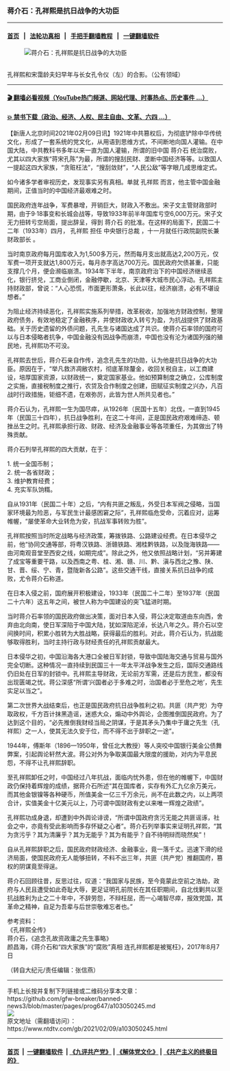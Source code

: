### 蒋介石：孔祥熙是抗日战争的大功臣
------------------------

#### [首页](https://github.com/gfw-breaker/banned-news3/blob/master/README.md) &nbsp;&nbsp;|&nbsp;&nbsp; [法轮功真相](https://github.com/begood0513/basic/blob/master/README.md)  &nbsp;&nbsp;|&nbsp;&nbsp; [手把手翻墙教程](https://github.com/gfw-breaker/guides/wiki)  &nbsp;&nbsp;|&nbsp;&nbsp; [一键翻墙软件](https://github.com/gfw-breaker/nogfw/blob/master/README.md)  



<div><div class="featured_image">
 <figure>
  <img alt="蒋介石：孔祥熙是抗日战争的大功臣" src="https://i.ntdtv.com/assets/uploads/2021/02/2021-02-09_130916.jpg"/>
 </figure><br/>
 <span class="caption">
  孔祥熙和宋霭龄夫妇早年与长女孔令仪（左）的合影。（公有领域）
 </span>
</div>
</div><hr/>

#### [ 🎬  翻墙必看视频（YouTube热门频道、网站代理、时事热点、历史事件 ...）](https://github.com/gfw-breaker/links/blob/master/banned.md)

#### [ 💥  禁书下载（政治、经济、人权、民主自由、文革、六四 ...）](https://github.com/gfw-breaker/books/blob/master/README.md)

<div><div class="post_content" itemprop="articleBody">
 <p>
  【新唐人北京时间2021年02月09日讯】1921年中共篡权后，为彻底铲除中华传统文化，形成了一套系统的党文化，从用语到思维方式，不间断地向国人灌输。在中国大陆，中共教科书多年以来一直为国人灌输，所谓的旧中国
  <ok href="https://www.ntdtv.com/gb/蒋介石.htm">
   蒋介石
  </ok>
  统治腐败，尤其以四大家族“蒋宋孔陈”为最，所谓的搜刮民财、垄断中国经济等等。以致国人一提起这四大家族，“贪赃枉法”，“搜刮敛财”，“人民公敌”等字眼几成思维定式。
 </p>
 <p>
  如今诸多学者审视历史，发现事实另有真相。单就
  <ok href="https://www.ntdtv.com/gb/孔祥熙.htm">
   孔祥熙
  </ok>
  而言，他主管中国金融期间，正值当时的中国经济最艰难之时。
 </p>
 <p>
  国民政府连年战争，军费暴增，开销巨大，财政入不敷出。宋子文主管财政部时期，由于9·18事变和长城会战等，导致1933年前半年国库亏空6,000万元。宋子文无力扭转亏空局面，提出辞呈，得到
  <ok href="https://www.ntdtv.com/gb/蒋介石.htm">
   蒋介石
  </ok>
  的批准。在这样的局面下，民国二十二年（1933年）四月，
  <ok href="https://www.ntdtv.com/gb/孔祥熙.htm">
   孔祥熙
  </ok>
  担任
  <ok href="https://www.ntdtv.com/gb/中央银行总裁.htm">
   中央银行总裁
  </ok>
  ，十一月就任行政院副院长兼
  <ok href="https://www.ntdtv.com/gb/财政部长.htm">
   财政部长
  </ok>
  。
 </p>
 <p>
  当时南京政府每月国库收入为1,500多万元，然而每月支出就高达2,200万元，仅军费一项开支就达1,800万元，每月赤字高达700万元。国民政府欠债甚重，只能支撑几个月，便会濒临崩溃。1934年下半年，南京政府治下的中国经济继续恶化，银行挤兑，工商业倒闭，金融停歇，北京、天津等大城市民心浮动。孔祥熙主持财政部，曾说：“人心恐慌，市面更形萧条，长此以往，经济崩溃，必有不堪设想者。”
 </p>
 <p>
  为阻止经济持续恶化，孔祥熙实施系列举措，改革税收，加强地方财政控制，整理政府债务，有效地稳定了金融秩序，并使财政收入转亏为盈，为抗战提供了财政基础。关于历史遗留的外债问题，孔先生与诸国达成了共识。使蒋介石率领的国府可以与日本侵略者抗争，中国金融没有因战争而崩溃，中国也没有沦为诸国列强的殖民地，孔祥熙功不可没。
 </p>
 <p>
  孔祥熙去世后，蒋介石亲自作传，追念孔先生的功勋，认为他是抗日战争的大功臣。原因在于，“举凡救济凋敝农村，彻底革除釐金，收回关税自主，以工商建设，培厚国家资源，以财政统一，奠定国家基业。他如预算制度之确立，公库制度之实施，直接税制度之推行，农贷及合作制度之创建，田赋征实制度之兴办，凡百战时行政措施，钜细不遗，在艰弥厉，此皆为世人所共见者也。”
 </p>
 <p>
  蒋介石认为，孔祥熙一生为国尽瘁，从1926年（民国十五年）北伐，一直到1945年（民国三十四年），抗日战争胜利，在这二十年间，正是国民政府艰难缔造、顿挫丛生之时。孔祥熙承担行政、财政、经济及金融事业等各项重任，为其做出了特殊贡献。
 </p>
 <p>
  蒋介石列举孔祥熙的四大贡献，在于：
 </p>
 <p>
  1. 统一全国币制；
  <br/>
  2. 统一各省财政；
  <br/>
  3. 维护教育经费；
  <br/>
  4. 充实军队饷糈。
 </p>
 <p>
  自从1931年（民国二十年）之后，“内有共匪之叛乱，外受日本军阀之侵略，当国家环境最为险恶，与军民生计最感困窘之际”，孔祥熙临危受命，沉着应对，运筹帷幄，“屡使革命大业转危为安，抗战军事转败为胜”。
 </p>
 <p>
  孔祥熙按照当时所定战略与经济政策，筹拨铁路、公路建设经费。在日本侵华之前，他“协同交通等部，将粤汉铁路、浙赣铁路、湘桂黔铁路，以及陇海铁路——由河南观音堂至西安之线，如期完成”。除此之外，他又依照战略计划，“另并筹建了成宝等重要干路，以及西南之粤、桂、湘、赣、川、黔、滇与西北之豫、陕、甘、晋、绥、宁、青，暨陇新各公路”。这些交通干线，直接关系抗日战争的成败，尤令蒋介石称道。
 </p>
 <p>
  在日本入侵之前，国府展开积极建设，1933年（民国二十二年）至1937年（民国二十六年）这五年之间，被世人称为中国建设的突飞猛进时期。
 </p>
 <p>
  当时蒋介石率领的国民政府做出决策，面对日本入侵，蒋公决定取道由东向西，舍弃由北向南，使日军深陷于中国大陆，犹如深陷泥淖，长达八年之久。蒋介石以空间换时间，积累小胜转为大胜战略，获得最后的胜利。对此，蒋介石认为，抗战能够取得胜利，当时主持行政与财经责任的孔祥熙贡献最大。
 </p>
 <p>
  日本侵华之初，中国沿海各大港口全被日军封锁，导致中国陆海交通与贸易与国外完全切断。这种情况一直持续到民国三十一年太平洋战争发生之后，国际交通路线仍旧处在日军的封锁中。孔祥熙主导财政，无论前方军需，还是后方民生，都没有出现匮竭之忧。蒋公深感“所谓‘兴国者必于多难之时，治国者必于至危之地’，先生实足以当之”。
 </p>
 <p>
  第二次世界大战结束后，也正是国民政府抗日战争胜利之初。共匪（共产党）为夺取政权，千方百计抹黑造谣，迷惑大众，煽动中外舆论，企图推倒国民政府。为了达到这个目的，“必先推倒我财经当局之阴谋，于是其矛头乃集中于庸之先生（孔祥熙）之一人，使其无法久安于位，而不得不出于辞职之一途”。
 </p>
 <p>
  1944年，傅斯年（1896—1950年，曾任北大教授）等人突咬中国银行美金公债舞弊案，引起舆论轩然大波。蒋公对外为争取美国最大限度的援助，对内为平息民怨，不得不让孔祥熙辞职。
 </p>
 <p>
  至孔祥熙卸任之时，中国经过八年抗战，面临内忧外患，但在他的帷幄下，中国财政仍保持着辉煌的成绩，据蒋介石所述“其在国库者，实存有外汇九亿余万美元，而其他金银镍等各种硬币，所值美金一亿三千万余元，尚不在此数之内，以上两项合计，实值美金十亿美元以上，乃可谓中国财政有史以来唯一辉煌之政绩”。
 </p>
 <p>
  孔祥熙功成身退，却遭到中外舆论诽谤，“所谓中国政府贪污无能之共匪谣诼，社会之中，亦竟有受此影响而多存怀疑之心者”。蒋介石列举事实来证明孔祥熙，“其为贪污乎？其为清廉乎？其为无能乎？其为有能乎？自不待明辩而晓然矣”！
 </p>
 <p>
  自从孔祥熙辞职之后，国民政府财政经济、金融事业，竟一落千丈。迅速下滑的经济局面，使国民政府无人能够扭转，不料不出三年，共匪（共产党）推翻国府，篡权的阴谋竟至得逞。
 </p>
 <p>
  蒋介石回顾往昔，反思过往，叹道：“我国家与民族，至今竟蒙此空前之浩劫，政府与人民且遭受如此奇耻大辱，更足证明孔前院长在其任职期间，自北伐剿共以至抗战胜利为止之二十年中，不辞劳怨，不辩枉屈，而一心竭智尽瘁，报效党国，其革命之精神，自足为吾辈与后世崇敬难忘者也。”
 </p>
 <p>
  参考资料：
  <br/>
  《孔祥熙全传》
  <br/>
  蒋介石，《追念孔故资政庸之先生事略》
  <br/>
  颜昌海，《蒋介石和“四大家族”的“腐败”真相 连孔祥熙都是被冤枉》，2017年8月7日
 </p>
 <p>
  （转自大纪元/责任编辑：张信燕）
 </p>
 <div class="single_ad">
 </div>
</div>
</div>
<hr/>
手机上长按并复制下列链接或二维码分享本文章：<br/>
https://github.com/gfw-breaker/banned-news3/blob/master/pages/prog647/a103050245.md <br/>
<a href='https://github.com/gfw-breaker/banned-news3/blob/master/pages/prog647/a103050245.md'><img src='https://github.com/gfw-breaker/banned-news3/blob/master/pages/prog647/a103050245.md.png'/></a> <br/>
原文地址（需翻墙访问）：https://www.ntdtv.com/gb/2021/02/09/a103050245.html


------------------------
#### [首页](https://github.com/gfw-breaker/banned-news3/blob/master/README.md) &nbsp;|&nbsp; [一键翻墙软件](https://github.com/gfw-breaker/nogfw/blob/master/README.md) &nbsp;| [《九评共产党》](https://github.com/gfw-breaker/9ping.md/blob/master/README.md#九评之一评共产党是什么) | [《解体党文化》](https://github.com/gfw-breaker/jtdwh.md/blob/master/README.md) | [《共产主义的终极目的》](https://github.com/gfw-breaker/gczydzjmd.md/blob/master/README.md)


<img src='http://gfw-breaker.win/banned-news3/pages/prog647/a103050245.md' width='0px' height='0px'/>